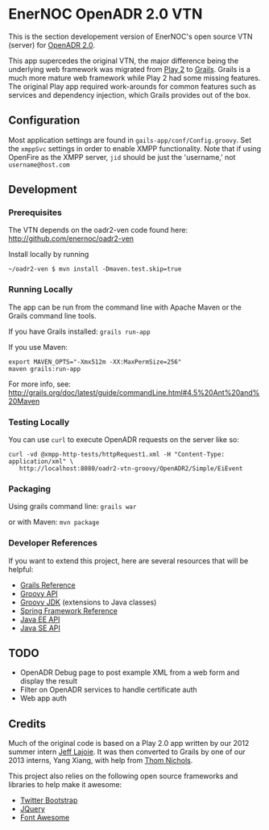 # EnerNOC OpenADR 2.0 VTN

This is the section developement version of EnerNOC's open source VTN (server) for 
[OpenADR 2.0](http://openadr.org).  

This app supercedes the original VTN, the major difference being the underlying web framework 
was migrated from [Play 2](http://www.playframework.com/) to [Grails](http://grails.org/).
Grails is a much more mature web framework while Play 2 had some missing features.
The original Play app required work-arounds for common features such as services and 
dependency injection, which Grails provides out of the box.

## Configuration

Most application settings are found in `gails-app/conf/Config.groovy`.  Set the `xmppSvc`
settings in order to enable XMPP functionality.  Note that if using OpenFire as the 
XMPP server, `jid` should be just the 'username,' not `username@host.com`


## Development

### Prerequisites

The VTN depends on the oadr2-ven code found here: http://github.com/enernoc/oadr2-ven

Install locally by running 

    ~/oadr2-ven $ mvn install -Dmaven.test.skip=true

### Running Locally

The app can be run from the command line with Apache Maven or the Grails command line tools.

If you have Grails installed: `grails run-app`

If you use Maven:

    export MAVEN_OPTS="-Xmx512m -XX:MaxPermSize=256"
    maven grails:run-app

For more info, see: http://grails.org/doc/latest/guide/commandLine.html#4.5%20Ant%20and%20Maven 


### Testing Locally

You can use `curl` to execute OpenADR requests on the server like so:

    curl -vd @xmpp-http-tests/httpRequest1.xml -H "Content-Type: application/xml" \
       http://localhost:8080/oadr2-vtn-groovy/OpenADR2/Simple/EiEvent
    


### Packaging

Using grails command line: `grails war`

or with Maven: `mvn package`


### Developer References

If you want to extend this project, here are several resources that will be helpful:

* [Grails Reference](http://grails.org/doc/2.2.1/guide/index.html)
* [Groovy API](http://groovy.codehaus.org/api/)
* [Groovy JDK](http://groovy.codehaus.org/groovy-jdk.html) (extensions to Java classes)
* [Spring Framework Reference](http://static.springsource.org/spring/docs/3.1.x/javadoc-api/)
* [Java EE API](http://docs.oracle.com/javaee/6/api/)
* [Java SE API](http://docs.oracle.com/javase/7/docs/api/)


## TODO

* OpenADR Debug page to post example XML from a web form and display the result
* Filter on OpenADR services to handle certificate auth
* Web app auth

## Credits 

Much of the original code is based on a Play 2.0 app written by our 2012 summer intern 
[Jeff Lajoie](http://www.linkedin.com/pub/jeff-lajoie/5b/424/109).  It was then converted
to Grails by one of our 2013 interns, Yang Xiang, with help from 
[Thom Nichols](http://open.enernoc.com/profiles/thom.html).


This project also relies on the following open source frameworks and libraries to help make it awesome:

* [Twitter Bootstrap](http://twitter.github.io/bootstrap/index.html)
* [JQuery](http://jquery.com/) 
* [Font Awesome](http://fortawesome.github.com/Font-Awesome/)

